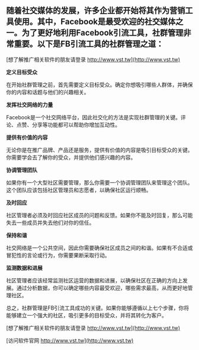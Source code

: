 ## **随着社交媒体的发展，许多企业都开始将其作为营销工具使用。其中，Facebook是最受欢迎的社交媒体之一。为了更好地利用Facebook引流工具，社群管理非常重要。以下是FB引流工具的社群管理之道：**

[想了解推广相关软件的朋友请登录 http://www.vst.tw](http://www.vst.tw)

**定义目标受众**

在开始社群管理之前，首先需要定义目标受众。确定你想吸引哪些人群体，并确保你的内容和话题与他们的兴趣相关。

**发挥社交网络的力量**

Facebook是一个社交网络平台，因此社交化的方法是实现社群管理的关键。评论、点赞、分享等功能都可以帮助你增加互动性。

**提供有价值的内容**

无论你是在推广品牌、产品还是服务，提供有价值的内容是吸引目标受众的关键。你需要学会去了解你的受众，并提供他们感兴趣的内容。

**协调管理团队**

如果你有一个大型社区需要管理，那么你需要一个协调管理团队来管理这个团队。这个团队应该包括社区管理员和志愿者，以确保社区运行顺畅。

**及时回应**

社区管理者必须及时回应社区成员的问题和反馈。如果你不能及时回复，那么可能失去一些成员并失去他们对你的信任。

**保持和谐**

社交网络是一个公共空间，因此你需要确保社区成员之间的和谐。如果有不合适或冒犯性的言论或行为，你需要果断采取行动。

**监测数据和进展**

社区管理者应该经常监测社区运营的数据和进展，以确保社区在正确的方向上发展。通过分析数据，你可以确定哪些内容最受欢迎，哪些需求最高，从而更好地管理社区。

总之，社群管理是FB引流工具成功的关键。如果你能够遵循以上七个步骤，你将能够建立一个强大的社区，吸引更多的目标受众，并将其转化为客户。

[想了解推广相关软件的朋友请登录 http://www.vst.tw](http://www.vst.tw)


[访问软件官网 http://www.vst.tw](http://www.vst.tw)
